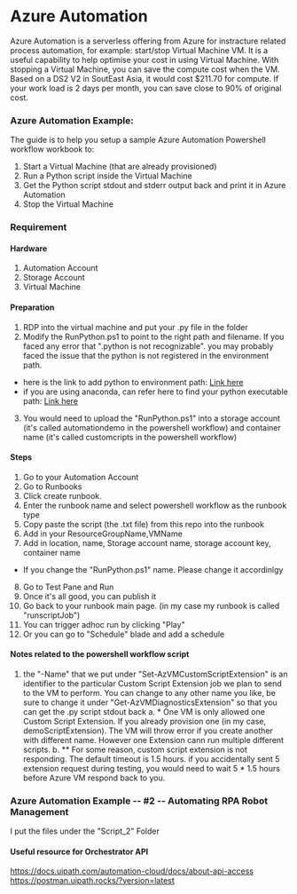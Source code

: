 # Azure Automation

Azure Automation is a serverless offering from Azure for instracture related process automation, for example: start/stop Virtual Machine VM.
It is a useful capability to help optimise your cost in using Virtual Machine.
With stopping a Virtual Machine, you can save the compute cost when the VM. 
Based on a DS2 V2 in SoutEast Asia, it would cost $211.70 for compute. If your work load is 2 days per month, you can save close to 90% of original cost.

### Azure Automation Example:
The guide is to help you setup a sample Azure Automation Powershell workflow workbook to:
1. Start a Virtual Machine (that are already provisioned)
2. Run a Python script inside the Virtual Machine
3. Get the Python script stdout and stderr output back and print it in Azure Automation
3. Stop the Virtual Machine 

### Requirement
#### Hardware
1. Automation Account
2. Storage Account
3. Virtual Machine

#### Preparation
1. RDP into the virtual machine and put your .py file in the folder
2. Modify the RunPython.ps1 to point to the right path and filename. If you faced any error that ".python is not recognizable". you may probably faced the issue that the python is not registered in the environment path.
 * here is the link to add python to environment path: [Link here](https://geek-university.com/python/add-python-to-the-windows-path/)
 * if you are using anaconda, can refer here to find your python executable path: [Link here](https://stackoverflow.com/questions/37117571/where-does-anaconda-python-install-on-windows#:~:text=To%20find%20where%20Anaconda%20was,the%20command%20line%20in%20Windows.&text=You%20can%20search%20for%20%22Anaconda,anaconda2%20is%20my%20installed%20directory.)

3. You would need to upload the "RunPython.ps1" into a storage account (it's called automationdemo in the powershell workflow) and container name (it's called customcripts in the powershell workflow)


#### Steps
1. Go to your Automation Account
2. Go to Runbooks
3. Click create runbook. 
4. Enter the runbook name and select powershell workflow as the runbook type
5. Copy paste the script (the .txt file) from this repo into the runbook
6. Add in your ResourceGroupName,VMName
7. Add in location, name, Storage account name, storage account key, container name
 * If you change the "RunPython.ps1" name. Please change it accordinlgy
8. Go to Test Pane and Run
9. Once it's all good, you can publish it
10. Go back to your runbook main page. (in my case my runbook is called "runscriptJob")
11. You can trigger adhoc run by clicking "Play"
12. Or you can go to "Schedule" blade  and add a schedule

#### Notes related to the powershell workflow script
1. the "-Name" that we put under "Set-AzVMCustomScriptExtension" is an identifier to the particular Custom Script Extension job we plan to send to the VM to perform. You can change to any other name you like, be sure to change it under "Get-AzVMDiagnosticsExtension" so that you can get the .py script stdout back
    a. * One VM is only allowed one Custom Script Extension. If you already provision one (in my case, demoScriptExtension). The VM will throw error if you create another with different name. However one Extension cann run multiple different scripts.
    b. ** For some reason, custom script extension is not responding. The default timeout is 1.5 hours. if you accidentally sent 5 extension request during testing, you would need to wait 5 * 1.5 hours before Azure VM respond back to you.
 
### Azure Automation Example -- #2 -- Automating RPA Robot Management
I put the files under the "Script_2" Folder

#### Useful resource for Orchestrator API
https://docs.uipath.com/automation-cloud/docs/about-api-access
https://postman.uipath.rocks/?version=latest
